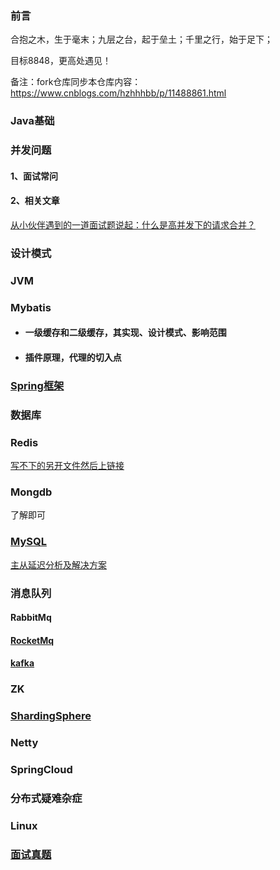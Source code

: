 ### 前言
合抱之木，生于毫末；九层之台，起于垒土；千里之行，始于足下；

目标8848，更高处遇见！

备注：fork仓库同步本仓库内容：https://www.cnblogs.com/hzhhhbb/p/11488861.html

### Java基础

### 并发问题
#### 1、面试常问
#### 2、相关文章
[从小伙伴遇到的一道面试题说起：什么是高并发下的请求合并？](https://mp.weixin.qq.com/s/odUr0vmYuDHCm1j9DVtTYA)

### 设计模式

### JVM

### Mybatis
- #### 一级缓存和二级缓存，其实现、设计模式、影响范围
- #### 插件原理，代理的切入点

### [Spring框架](Spring.md)


### 数据库

### Redis
[写不下的另开文件然后上链接](redis.md)

### Mongdb
了解即可

### [MySQL](mysql.md)
[主从延迟分析及解决方案](http://note.youdao.com/noteshare?id=dc806740920ebca771dbe6a57bda8820&sub=8A11E924EB2245EF94E08D24EFF7466B)

### 消息队列
#### RabbitMq
#### [RocketMq](rocketMq.md)
#### [kafka](kafka.md)
### ZK
### [ShardingSphere](ShardingSphere.md)

### Netty

### SpringCloud

### 分布式疑难杂症

### Linux

### [面试真题](面试真题.md)


